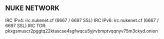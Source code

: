 ## NUKE NETWORK
IRC IPv4: irc.nukenet.cf (6667 / 6697 SSL)
IRC IPv6: irc.nukenet.cf (6667 / 6697 SSL)
IRC TOR: pkxgsmuscr2pggtq22ktascse4sgfwqcu5yjrvbmptvqqnyv75m3ckyd.onion
<!--

**Here are some ideas to get you started:**

🙋‍♀️ A short introduction - what is your organization all about?
🌈 Contribution guidelines - how can the community get involved?
👩‍💻 Useful resources - where can the community find your docs? Is there anything else the community should know?
🍿 Fun facts - what does your team eat for breakfast?
🧙 Remember, you can do mighty things with the power of [Markdown](https://docs.github.com/github/writing-on-github/getting-started-with-writing-and-formatting-on-github/basic-writing-and-formatting-syntax)
-->
